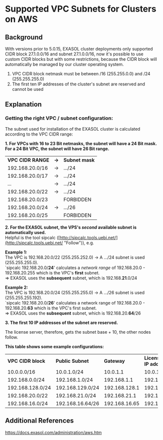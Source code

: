 # Supported VPC Subnets for Clusters on AWS 
## Background

With versions prior to 5.0.15, EXASOL cluster deployments only supported CIDR block 27.1.0.0/16 and subnet 27.1.0.0/16, now it's possible to use custom CIDR blocks but with some restrictions, because the CIDR block will automatically be managed by our cluster operating system.

1. VPC CIDR block netmask must be between /16 (255.255.0.0) and /24 (255.255.255.0)
2. The first ten IP addresses of the cluster's subnet are reserved and cannot be used 

## Explanation

### Getting the right VPC / subnet configuration:

The subnet used for installation of the EXASOL cluster is calculated according to the VPC CIDR range:

**1. For VPCs with 16 to 23 Bit netmasks, the subnet will have a 24 Bit mask. For a 24 Bit VPC, the subnet will have 26 Bit range.**



|  |  |  |
| --- | --- | --- |
| **VPC CIDR RANGE** | **->** | **Subnet mask** |
| 192.168.20.0/16 | -> | .../24 |
| 192.168.20.0/17 | -> | .../24 |
| ... | -> | .../24 |
| 192.168.20.0/22 | -> | .../24 |
| 192.168.20.0/23 |    | FORBIDDEN |
| 192.168.20.0/24 | -> | .../26 |
| 192.168.20.0/25 |    | FORBIDDEN |

**2. For the EXASOL subnet, the VPS's *second* available subnet is automatically used.**  
Helpful is the tool sipcalc ([http://sipcalc.tools.uebi.net/](http://sipcalc.tools.uebi.net/ "Follow")), e.g.

**Example 1:**  
The VPC is 192.168.20.0/22 (255.255.252.0) -> A .../24 subnet is used (255.255.255.0).  
`sipcalc 192.168.20.0/**24**' calculates a *network range* of 192.168.20.0 - 192.168.20.255 which is the VPC's **first** subnet.  
=> EXASOL uses the **subsequent** subnet, which is 192.168.**21**.0/24

**Example 2:**  
The VPC is 192.168.20.0/24 (255.255.255.0) -> A .../26 subnet is used (255.255.255.192).  
`sipcalc 192.168.20.0/**26**' calculates a network range of 192.168.20.0 - 192.168.20.**63** which is the VPC's first subnet.  
=> EXASOL uses the **subsequent** subnet, which is 192.168.20.**64**/26

**3. The first 10 IP addresses of the subnet are reserved.**

The license server, therefore, gets the subnet base + 10, the other nodes follow.

**This table shows some example configurations:**



|  |  |  |  |  |  |
| --- | --- | --- | --- | --- | --- |
| **VPC CIDR block** | **Public Subnet** | **Gateway** | **License Server IP address** | **IPMI network host addresses** | **First additional VLAN address** |
| 10.0.0.0/16 | 10.0.1.0/24 | 10.0.1.1 | 10.0.1.10 | 10.0.128.0 | 10.0.65.0/16 |
| 192.168.0.0/24 | 192.168.1.0/24 | 192.168.1.1 | 192.168.1.10 | 192.168.1.128 | 192.168.64.0/24 |
| 192.168.128.0/24 | 192.168.129.0/24 | 192.168.128.1 | 192.168.129.10 | 192.168.129.128 | 192.168.32.0/24 |
| 192.168.20.0/22 | 192.168.21.0/24 | 192.168.21.1 | 192.168.21.10 | 192.168.21.128 | 
| 192.168.16.0/24 | 192.168.16.64/26 | 192.168.16.65 | 192.168.16.74 | 192.168.16.96 | 192.168.128.0/26 |

## Additional References

<https://docs.exasol.com/administration/aws.htm>

